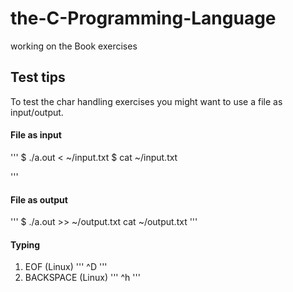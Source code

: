 # the-C-Programming-Language
working on the Book exercises

## Test tips
To test the char handling exercises you might want to use a file as input/output.

#### File as input
'''
$ ./a.out < ~/input.txt
$ cat ~/input.txt

'''

#### File as output
'''
$ ./a.out >> ~/output.txt
 cat ~/output.txt
'''

#### Typing
1. EOF (Linux)
'''
^D
'''
2. BACKSPACE (Linux)
'''
^h
'''
